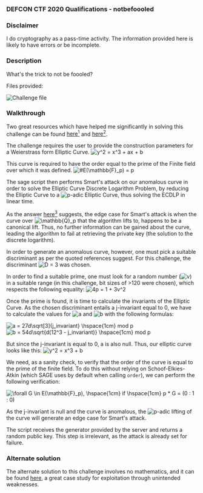 ### DEFCON CTF 2020 Qualifications - notbefoooled

### Disclaimer

I do cryptography as a pass-time activity. The information provided here is likely to have errors or be incomplete.

### Description

What's the trick to not be foooled?

Files provided:

![Challenge file](/2020_defcon_ctf/service.sage)

### Walkthrough

Two great resources which have helped me significantly in solving this challenge can be found [here<sup>1</sup>](https://csrc.nist.gov/csrc/media/events/workshop-on-elliptic-curve-cryptography-standards/documents/papers/session1-miele-paper.pdf) and [here<sup>2</sup>](http://www.monnerat.info/publications/anomalous.pdf).

The challenge requires the user to provide the construction parameters for a Weierstrass form Elliptic Curve.
![y^2 = x^3 + ax + b](https://render.githubusercontent.com/render/math?math=y%5E2%20%3D%20x%5E3%20%2B%20ax%20%2B%20b)

This curve is required to have the order equal to the prime of the Finite field over which it was defined.
![#E(\mathbb{F}_p) = p](https://render.githubusercontent.com/render/math?math=%23E(%5Cmathbb%7BF%7D_p)%20%3D%20p)

The sage script then performs Smart's attack on our anomalous curve in order to solve the Elliptic Curve Discrete Logarithm Problem, by reducing the Elliptic Curve to a ![$p$](https://render.githubusercontent.com/render/math?math=%24p%24)-adic Elliptic Curve, thus solving the ECDLP in linear time.

As the answer [here<sup>3</sup>](https://crypto.stackexchange.com/posts/70508/revisions) suggests, the edge case for Smart's attack is when the curve over ![\mathbb{Q}_p](https://render.githubusercontent.com/render/math?math=%5Cmathbb%7BQ%7D_p) that the algorithm lifts to, happens to be a canonical lift. Thus, no further information can be gained about the curve, leading the algorithm to fail at retrieving the private key (the solution to the discrete logarithm).

In order to generate an anomalous curve, however, one must pick a suitable discriminant as per the quoted references suggest. For this challenge, the discriminant ![D = 3](https://render.githubusercontent.com/render/math?math=D%20%3D%203) was chosen.

In order to find a suitable prime, one must look for a random number (![v](https://render.githubusercontent.com/render/math?math=v)) in a suitable range (in this challenge, bit sizes of >120 were chosen), which respects the following equality: ![4p = 1 + 3v^2](https://render.githubusercontent.com/render/math?math=4p%20%3D%201%20%2B%203v%5E2)

Once the prime is found, it is time to calculate the invariants of the Elliptic Curve. As the chosen discriminant entails a j-invariant equal to 0, we have to calculate the values for ![a](https://render.githubusercontent.com/render/math?math=a) and ![b](https://render.githubusercontent.com/render/math?math=b) with the following formulas:

![a = 27d\sqrt\[3\]{j\_invariant} \hspace{1cm} mod p](https://render.githubusercontent.com/render/math?math=a%20%3D%2027d%5Csqrt%5B3%5D%7Bj%5C_invariant%7D%20%5Chspace%7B1cm%7D%20mod%20p)
![b = 54d\sqrt{d(12^3 - j\_invariant)} \hspace{1cm} mod p](https://render.githubusercontent.com/render/math?math=b%20%3D%2054d%5Csqrt%7Bd(12%5E3%20-%20j%5C_invariant)%7D%20%5Chspace%7B1cm%7D%20mod%20p)

But since the j-invariant is equal to 0, a is also null.
Thus, our elliptic curve looks like this: ![y^2 = x^3 + b](https://render.githubusercontent.com/render/math?math=y%5E2%20%3D%20x%5E3%20%2B%20b)

We need, as a sanity check, to verify that the order of the curve is equal to the prime of the finite field. To do this without relying on Schoof-Elkies-Atkin (which SAGE uses by default when calling `order`), we can perform the following verification:

![\forall G \in E(\mathbb{F}_p), \hspace{1cm} if \hspace{1cm} p * G = (0 : 1 : 0)](https://render.githubusercontent.com/render/math?math=%5Cforall%20G%20%5Cin%20E(%5Cmathbb%7BF%7D_p)%2C%20%5Chspace%7B1cm%7D%20if%20%5Chspace%7B1cm%7D%20p%20*%20G%20%3D%20(0%20%3A%201%20%3A%200))

As the j-invariant is null and the curve is anomalous, the ![$p$](https://render.githubusercontent.com/render/math?math=%24p%24)-adic lifting of the curve will generate an edge case for Smart's attack.

The script receives the generator provided by the server and returns a random public key. This step is irrelevant, as the attack is already set for failure.


### Alternate solution

The alternate solution to this challenge involves no mathematics, and it can be found  [here](https://hxp.io/blog/72/DEFCON-CTF-Quals-2020-notbefoooled/), a great case study for exploitation through unintended weaknesses.

